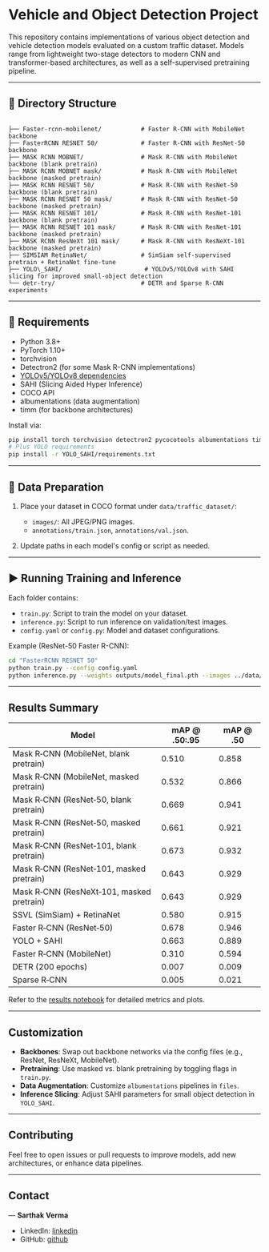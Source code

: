 
# Vehicle and Object Detection Project

This repository contains implementations of various object detection and vehicle detection models evaluated on a custom traffic dataset. Models range from lightweight two-stage detectors to modern CNN and transformer-based architectures, as well as a self-supervised pretraining pipeline.

---

## 📁 Directory Structure

```

├── Faster-rcnn-mobilenet/           # Faster R-CNN with MobileNet backbone
├── FasterRCNN RESNET 50/            # Faster R-CNN with ResNet-50 backbone
├── MASK RCNN MOBNET/                # Mask R-CNN with MobileNet backbone (blank pretrain)
├── MASK RCNN MOBNET mask/           # Mask R-CNN with MobileNet backbone (masked pretrain)
├── MASK RCNN RESNET 50/             # Mask R-CNN with ResNet-50 backbone (blank pretrain)
├── MASK RCNN RESNET 50 mask/        # Mask R-CNN with ResNet-50 backbone (masked pretrain)
├── MASK RCNN RESNET 101/            # Mask R-CNN with ResNet-101 backbone (blank pretrain)
├── MASK RCNN RESNET 101 mask/       # Mask R-CNN with ResNet-101 backbone (masked pretrain)
├── MASK RCNN ResNeXt 101 mask/      # Mask R-CNN with ResNeXt-101 backbone (masked pretrain)
├── SIMSIAM RetinaNet/               # SimSiam self-supervised pretrain + RetinaNet fine-tune
├── YOLO\_SAHI/                       # YOLOv5/YOLOv8 with SAHI slicing for improved small-object detection
└── detr-try/                        # DETR and Sparse R-CNN experiments

````

---

## 🔧 Requirements

- Python 3.8+  
- PyTorch 1.10+  
- torchvision  
- Detectron2 (for some Mask R-CNN implementations)  
- [YOLOv5/YOLOv8 dependencies](https://github.com/ultralytics/yolov5)  
- SAHI (Slicing Aided Hyper Inference)  
- COCO API  
- albumentations (data augmentation)  
- timm (for backbone architectures)  

Install via:
```bash
pip install torch torchvision detectron2 pycocotools albumentations timm sahi
# Plus YOLO requirements
pip install -r YOLO_SAHI/requirements.txt
````

---

## 📂 Data Preparation

1. Place your dataset in COCO format under `data/traffic_dataset/`:

   * `images/`: All JPEG/PNG images.
   * `annotations/train.json`, `annotations/val.json`.
2. Update paths in each model's config or script as needed.

---

## ▶️ Running Training and Inference

Each folder contains:

* `train.py`: Script to train the model on your dataset.
* `inference.py`: Script to run inference on validation/test images.
* `config.yaml` or `config.py`: Model and dataset configurations.

Example (ResNet-50 Faster R-CNN):

```bash
cd "FasterRCNN RESNET 50"
python train.py --config config.yaml
python inference.py --weights outputs/model_final.pth --images ../data/traffic_dataset/images/val/
```

---

## Results Summary

| Model                                     | mAP @ .50:.95 | mAP @ .50 |
| ----------------------------------------- | ------------- | --------- |
| Mask R‑CNN (MobileNet, blank pretrain)    | 0.510         | 0.858     |
| Mask R‑CNN (MobileNet, masked pretrain)   | 0.532         | 0.866     |
| Mask R‑CNN (ResNet‑50, blank pretrain)    | 0.669         | 0.941     |
| Mask R‑CNN (ResNet‑50, masked pretrain)   | 0.661         | 0.921     |
| Mask R‑CNN (ResNet‑101, blank pretrain)   | 0.673         | 0.932     |
| Mask R‑CNN (ResNet‑101, masked pretrain)  | 0.643         | 0.929     |
| Mask R‑CNN (ResNeXt‑101, masked pretrain) | 0.643         | 0.929     |
| SSVL (SimSiam) + RetinaNet                | 0.580         | 0.915     |
| Faster R‑CNN (ResNet‑50)                  | 0.678         | 0.946     |
| YOLO + SAHI                               |  0.663        | 0.889     |
| Faster R‑CNN (MobileNet)                  | 0.310         | 0.594     |
| DETR (200 epochs)                         | 0.007         | 0.009     |
| Sparse R‑CNN                              | 0.005         | 0.021     |

Refer to the [results notebook](./results/analysis.ipynb) for detailed metrics and plots.

---

## Customization

* **Backbones**: Swap out backbone networks via the config files (e.g., ResNet, ResNeXt, MobileNet).
* **Pretraining**: Use masked vs. blank pretraining by toggling flags in `train.py`.
* **Data Augmentation**: Customize `albumentations` pipelines in `files`.
* **Inference Slicing**: Adjust SAHI parameters for small object detection in `YOLO_SAHI`.

---

## Contributing

Feel free to open issues or pull requests to improve models, add new architectures, or enhance data pipelines.

---

## Contact

— **Sarthak Verma**  
- LinkedIn: [linkedin](https://www.linkedin.com/in/sarthak-verma-6002001b4/)  
- GitHub: [github](https://github.com/sarthakv162/)  




